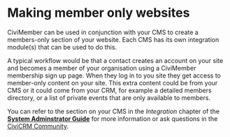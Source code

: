 # Making member only websites

CiviMember can be used in conjunction with your CMS to create a
members-only section of your website. Each CMS has its own integration
module(s) that can be used to do this.

A typical workflow would be that
a contact creates an account on your site and becomes a member of your
organisation using a CiviMember membership sign up page. When they log
in to you site they get access to member-only content on your site.
This extra content could be from your CMS or it could come from your
CRM, for example a detailed members directory, or a list of private
events that are only available to members.

You can refer to the section
on your CMS in the *Integration* chapter of the [**System Adminstrator Guide**](https://docs.civicrm.org/sysadmin/en/latest/) for more information or ask
questions in the [CiviCRM Community](the-civicrm-community/the-civicrm-community.md).
